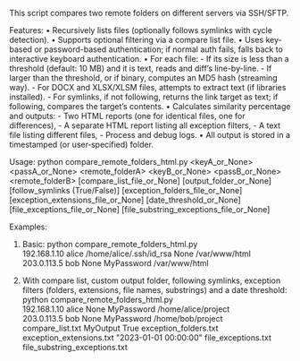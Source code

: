 This script compares two remote folders on different servers via SSH/SFTP.

Features:
  • Recursively lists files (optionally follows symlinks with cycle detection).
  • Supports optional filtering via a compare list file.
  • Uses key-based or password-based authentication; if normal auth fails,
    falls back to interactive keyboard authentication.
  • For each file:
      - If its size is less than a threshold (default: 10 MB) and it is text,
        reads and diff’s line-by-line.
      - If larger than the threshold, or if binary, computes an MD5 hash (streaming way).
      - For DOCX and XLSX/XLSM files, attempts to extract text (if libraries installed).
      - For symlinks, if not following, returns the link target as text; if following,
        compares the target’s contents.
  • Calculates similarity percentage and outputs:
      - Two HTML reports (one for identical files, one for differences),
      - A separate HTML report listing all exception filters,
      - A text file listing different files,
      - Process and debug logs.
  • All output is stored in a timestamped (or user‑specified) folder.
  
Usage:
  python compare_remote_folders_html.py 
      <serverA> <userA> <keyA_or_None> <passA_or_None> <remote_folderA> 
      <serverB> <userB> <keyB_or_None> <passB_or_None> <remote_folderB> 
      [compare_list_file_or_None] [output_folder_or_None] [follow_symlinks (True/False)]
      [exception_folders_file_or_None] [exception_extensions_file_or_None] [date_threshold_or_None]
      [file_exceptions_file_or_None] [file_substring_exceptions_file_or_None]

Examples:
  1. Basic:
     python compare_remote_folders_html.py \
       192.168.1.10 alice /home/alice/.ssh/id_rsa None /var/www/html \
       203.0.113.5 bob None MyPassword /var/www/html
       
  2. With compare list, custom output folder, following symlinks, exception filters (folders, extensions, file names, substrings) and a date threshold:
     python compare_remote_folders_html.py \
       192.168.1.10 alice None MyPassword /home/alice/project \
       203.0.113.5 bob None MyPassword /home/bob/project \
       compare_list.txt MyOutput True exception_folders.txt exception_extensions.txt "2023-01-01 00:00:00" file_exceptions.txt file_substring_exceptions.txt
